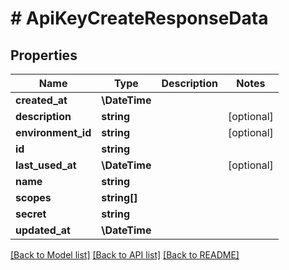 # # ApiKeyCreateResponseData

## Properties

Name | Type | Description | Notes
------------ | ------------- | ------------- | -------------
**created_at** | **\DateTime** |  |
**description** | **string** |  | [optional]
**environment_id** | **string** |  | [optional]
**id** | **string** |  |
**last_used_at** | **\DateTime** |  | [optional]
**name** | **string** |  |
**scopes** | **string[]** |  |
**secret** | **string** |  |
**updated_at** | **\DateTime** |  |

[[Back to Model list]](../../README.md#models) [[Back to API list]](../../README.md#endpoints) [[Back to README]](../../README.md)
